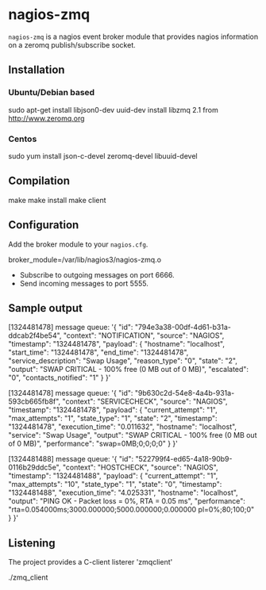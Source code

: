 # nagios-zmq

`nagios-zmq` is a nagios event broker module that provides nagios information
on a zeromq publish/subscribe socket.

## Installation

### Ubuntu/Debian based
  sudo apt-get install libjson0-dev uuid-dev
  install libzmq 2.1 from http://www.zeromq.org
### Centos
  sudo yum install json-c-devel zeromq-devel libuuid-devel

## Compilation
  make
  make install
  make client

## Configuration
Add the broker module to your `nagios.cfg`.

  broker_module=/var/lib/nagios3/nagios-zmq.o

* Subscribe to outgoing messages on port 6666.
* Send incoming messages to port 5555.

## Sample output

  [1324481478] message queue: '{ "id": "794e3a38-00df-4d61-b31a-ddcab2f4be54", "context": "NOTIFICATION", "source": "NAGIOS", 
  "timestamp": "1324481478", "payload": { "hostname": "localhost", "start_time": "1324481478", "end_time": "1324481478", 
  "service_description": "Swap Usage", "reason_type": "0", "state": "2", "output": "SWAP CRITICAL - 100% free (0 MB out of 0 MB)", 
  "escalated": "0", "contacts_notified": "1" } }'

  [1324481478] message queue: '{ "id": "9b630c2d-54e8-4a4b-931a-593cb665fb8f", "context": "SERVICECHECK", "source": "NAGIOS", 
  "timestamp": "1324481478", "payload": { "current_attempt": "1", "max_attempts": "1", "state_type": "1", "state": "2", 
  "timestamp": "1324481478", "execution_time": "0.011632", "hostname": "localhost", "service": "Swap Usage", 
  "output": "SWAP CRITICAL - 100% free (0 MB out of 0 MB)", "performance": "swap=0MB;0;0;0;0" } }'

  [1324481488] message queue: '{ "id": "522799f4-ed65-4a18-90b9-0116b29ddc5e", "context": "HOSTCHECK", "source": "NAGIOS",
  "timestamp": "1324481488", "payload": { "current_attempt": "1", "max_attempts": "10", "state_type": "1", "state": "0", 
  "timestamp": "1324481488", "execution_time": "4.025331", "hostname": "localhost", 
  "output": "PING OK - Packet loss = 0%, RTA = 0.05 ms", 
  "performance": "rta=0.054000ms;3000.000000;5000.000000;0.000000 pl=0%;80;100;0" } }'

## Listening
The project provides a C-client listerer 'zmqclient'

  ./zmq_client
